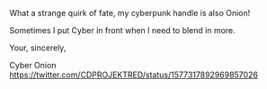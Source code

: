 What a strange quirk of fate, my cyberpunk handle is also Onion!

Sometimes I put Cyber in front when I need to blend in more.

Your, sincerely,

Cyber Onion https://twitter.com/CDPROJEKTRED/status/1577317892969857026